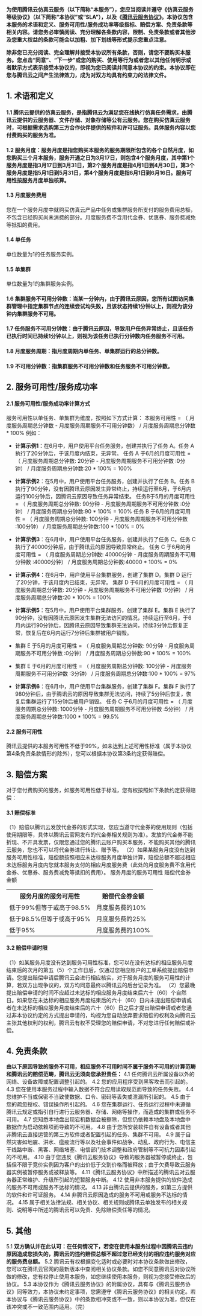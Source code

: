 **为使用腾讯云仿真云服务（以下简称“本服务”），您应当阅读并遵守《仿真云服务等级协议》（以下简称“本协议”或“SLA”），以及《[腾讯云服务协议](https://cloud.tencent.com/document/product/301/1967)》。本协议包含本服务的术语和定义、服务可用性/服务成功率等级指标、赔偿方案、免责条款等相关内容。请您务必审慎阅读、充分理解各条款内容，限制、免责条款或者其他涉及您重大权益的条款可能会以加粗、加下划线等形式提示您重点注意。**

**除非您已充分阅读、完全理解并接受本协议所有条款，否则，请您不要购买本服务。您点击“同意”、“下一步”或您的购买、使用等行为或者您以其他任何明示或者默示方式表示接受本协议的，即视为您已阅读并同意本协议的约束。本协议即在您与腾讯云之间产生法律效力，成为对双方均具有约束力的法律文件。**

## 1.	术语和定义
#### 1.1 腾讯云提供的仿真云服务，是指腾讯云为满足您在线执行仿真任务需求，由腾讯云提供的云服务器、文件存储、对象存储等公有云服务。您在购买仿真云服务时，可根据需求选购第三方合作伙伴提供的软件和许可证服务。具体服务内容以您付费购买的服务为准。

#### 1.2 服务月度：服务月度是指您购买本服务的服务期限所包含的各个自然月度，如您购买三个月本服务，服务开通之日为3月17日，则包含4个服务月度，其中第1个服务月度是指3月17日到3月31日，第2个服务月度是指4月1日到4月30日，第3个服务月度是指5月1日到5月31日，第4个服务月度是指6月1日到6月16日。服务可用性按服务月度单独核算。

#### 1.3 月度服务费用
您在一个服务月度中就购买仿真云产品中任务或集群服务所支付的服务费用总额，不包含已经购买尚未消费的部分。月度服务费不含用代金券、优惠券、服务费减免等抵扣的费用。

#### 1.4 单任务
单位数量为1的任务服务实例。

#### 1.5 单集群
单位数量为1的集群服务实例。

#### 1.6 集群服务不可用分钟数：当某一分钟内，由于腾讯云原因，您所有试图访问集群管理中指定集群节点的连续尝试均失败，且该状态持续1分钟以上，则视为该分钟内集群服务不可用。

#### 1.7 任务服务不可用分钟数：由于腾讯云原因，导致用户任务异常终止，且该任务已执行时间已持续1分钟以上，则视为该任务已执行分钟数内任务服务不可用。

#### 1.8 月度服务周期：指月度周期内单任务、单集群运行的总分钟数。

#### 1.9 不可用分钟数：指集群服务不可用分钟数和任务服务不可用分钟数。

## 2.	服务可用性/服务成功率

#### 2.1	服务可用性/服务成功率计算方式
服务可用性以单任务、单集群为维度，按照如下方式计算：
本服务可用性 = （ 月度服务周期总分钟数 - 月度服务周期服务不可用分钟数） / 月度服务周期总分钟数 * 100%
例如：

- **计算示例1**：在6月中，用户使用平台任务服务，创建并执行了任务 A。任务 A 执行了20分钟后，于该月度内结束，无异常。
任务 A 于6月的月度可用性 = （ 月度服务周期总分钟数: 20分钟 - 月度服务周期服务不可用分钟数 :0分钟） / 月度服务周期总分钟数:20 * 100% = 100%

- **计算示例2**：在5月中，用户使用平台任务服务，创建并执行了任务 B。任务 B 执行了90分钟，没有因腾讯云原因发生异常终止，持续运行至6月，于6月内运行100分钟后，因腾讯云原因导致任务异常结束。
任务B于5月的月度可用性 = （ 月度服务周期总分钟数: 90分钟 - 月度服务周期服务不可用分钟数 :0分钟） / 月度服务周期总分钟数:90 * 100% = 100%
任务 B 于6月的月度可用性 = （ 月度服务周期总分钟数: 100分钟 - 月度服务周期服务不可用分钟数 :100分钟） / 月度服务周期总分钟数:100 * 100% = 0%

- **计算示例3**：在6月中，用户使用平台任务服务，创建并执行了任务 C。任务 C 执行了40000分钟后，由于腾讯云的原因导致异常终止。
任务 C 于6月的月度可用性 = （ 月度服务周期总分钟数: 40000分钟 - 月度服务周期服务不可用分钟数 :40000分钟） / 月度服务周期总分钟数:40000 * 100% = 0%

- **计算示例4**：在6月中，用户使用平台集群服务，创建了集群 D。集群 D 运行了20分钟，于该月度内已结束，无异常。
集群 D 于6月的月度可用性 = （ 月度服务周期总分钟数: 20分钟 - 月度服务周期服务不可用分钟数 :0分钟） / 月度服务周期总分钟数:20 * 100% = 100%

- **计算示例5**：在5月中，用户使用平台集群服务，创建了集群 E。集群 E 执行了90分钟，没有因腾讯云原因发生集群无法访问的情况，持续运行至6月，于6月内运行90分钟后，因腾讯云原因导致集群无法访问，持续3分钟后恢复正常，恢复后在6月内运行7分钟后集群被用户销毁。
 - 集群 E 于5月的月度可用性 = （ 月度服务周期总分钟数: 90分钟 - 月度服务周期服务不可用分钟数 :0分钟） / 月度服务周期总分钟数:90 * 100% = 100%
 - 集群 E 于6月的月度可用性 = （ 月度服务周期总分钟数: 100分钟 - 月度服务周期服务不可用分钟数 :3分钟） / 月度服务周期总分钟数:100 * 100% = 97%

- **计算示例6**：在6月中，用户使用平台集群服务，创建了集群 F。集群 F 执行了980分钟后，由于腾讯云的原因导致集群无法访问，持续了5分钟后恢复，恢复后集群运行了15分钟后被用户销毁。
任务 C 于6月的月度可用性 = （ 月度服务周期总分钟数: 1000分钟 - 月度服务周期服务不可用分钟数 :5分钟） / 月度服务周期总分钟数:1000 * 100% = 99.5%

#### 2.2	服务可用性
腾讯云提供的本服务可用性不低于99%，如未达到上述可用性标准（属于本协议第4条免责条款情形的除外），您可以根据本协议第3条约定获得赔偿。

## 3.	赔偿方案
对于您付费购买的服务，如服务可用性低于标准，您有权按照如下条款约定获得赔偿：

#### 3.1	赔偿标准
（1）赔偿以腾讯云发放代金券的形式实现，您应当遵守代金券的使用规则（包括使用期限等，具体以腾讯云官网发布的代金券相关规则为准）。发放的代金券不能折现、不开具发票，仅限您通过您的腾讯云账户购买本服务，不能购买其他的腾讯云服务，您也不可以将代金券进行转让、赠予等。
（2）如果某服务月度没有达到服务可用性标准，赔偿额按照相应未达标服务月度单独计算，赔偿总额不超过相应未达标服务月度内您就本服务支付的相应月度服务费（此处的月度服务费不含用代金券、优惠券、服务费减免等抵扣的费用）。
服务月度的服务可用性	赔偿代金券金额
<table>
<tr>
<th>服务月度的服务可用性</th>
<th>赔偿代金券金额</th>
</tr>
<tr>
<td>低于99%但等于或高于98.5%</td>
<td>月度服务费的10%</td>
</tr>
<tr>
<td>低于98.5%但等于或高于95%</td>
<td>月度服务费的25%</td>
</tr>
<tr>
<td>低于95%</td>
<td>月度服务费的100%</td>
</tr>
</table>

#### 3.2	赔偿申请时限
（1）如某服务月度没有达到服务可用性标准，您可以在没有达标的相应服务月度结束后的次月的第五（5）个工作日后，仅通过您相应账户的工单系统提出赔偿申请。您提出赔偿申请后腾讯云会进行相应核实，对于服务月度的服务可用性的计算，若双方出现争议的，双方均同意最终以腾讯云的后台记录为准。
（2）您最晚提出赔偿申请的时间不应超过未达标的相应服务月度结束后六十（60）个自然日。如果您在未达标的相应服务月度结束后的六十（60）日内未提出赔偿申请或者在未达标的相应服务月度结束后的六十（60）日之后才提出赔偿申请或者您通过非本协议约定的方式提出申请的，均视为您自动放弃要求赔偿的权利及向腾讯云主张其他权利的权利，腾讯云有权不受理您的赔偿申请，不对您进行任何赔偿或补偿。
## 4.	免责条款
**由以下原因导致的服务不可用，相应服务不可用时间不属于服务不可用的计算范畴和腾讯云的赔偿范畴，腾讯云无须向您承担责任：**
4.1 任何腾讯云所属设备以外的网络、设备故障或配置调整引起的。
4.2 您的应用程序受到黑客攻击而引起的。
4.3 您在使用本服务过程中输入数据不符合应用读取规范而导致的任务失败。
4.4 您维护不当或保密不当致使数据、口令、密码等丢失或泄漏所引起的。
4.5 由于您的疏忽授权、错误操作所引起的。
4.6 您在集群运行、任务运行过程中未遵循腾讯云规定或指引自行进行云服务器、存储、网络等操作，而造成的集群或任务不可用。
4.7 您知悉本地盘出现宕机数据会被擦除，但您仍依赖本地盘及本地盘中数据作为启动依赖项而导致的不可用。
4.8 由于您所安装软件自有设备或者其他非腾讯云直接运营的第三方软件或者配置引起的任务、集群不可用。
4.9 属于自然灾害如地震、洪水、瘟疫流行等以及社会事件如战争、动乱、政府行为、电信主干线路中断、黑客、网络堵塞、电信部门技术调整和政府管制等不可抗力因素引起的不可用。
4.10 由于您违反《腾讯云服务协议》导致的服务器被暂停或终止，包括但不限于竞价实例因为客户的出价低于交割价格而被释放；由于欠费导致云服务器实例被暂停服务或被释放等。
4.11《腾讯云服务协议》中所描述的腾讯云对云服务器正常维护、升级所引起的短暂服务中断。
4.12 使用非本服务提供的软件造成的服务不可用或服务不达标的情况。
4.13 非由腾讯云提供的服务，如第三方提供的软件和许可证服务。
4.14 非腾讯云原因造成的服务不可用或服务不达标的情况。
4.15 属于相关法律法规、相关协议、相关规则或腾讯云单独发布的相关规则、说明等中所述的腾讯云可以免责、免除赔偿责任等的情况。
## 5.	其他
5.1	**双方确认并在此认可：在任何情况下，若您在使用本服务过程中因腾讯云违约原因造成您损失的，腾讯云的违约赔偿总额不超过您已经支付的相应违约服务对应的服务费总额。**
5.2	腾讯云有权根据变化适时或必要时对本协议条款做出修改，您可以在腾讯云官网的最新版本中查阅相关协议条款。如您不同意腾讯云对协议所做的修改，您有权停止使用本服务，如您继续使用本服务，则视为您接受修改后的协议。
5.3 本协议作为《腾讯云服务协议》的附属协议，具有与《腾讯云服务协议》同等效力，本协议未约定事项，您需遵守《腾讯云服务协议》的相关约定。若本协议与《腾讯云服务协议》中的条款相冲突或不一致，则以本协议为准，但仅在该冲突或不一致范围内适用。（完）

